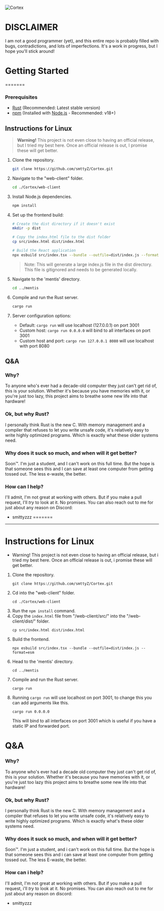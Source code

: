 ![Cortex](https://socialify.git.ci/smttyZ/Cortex/image?custom_description=A+server+built+using+rust+to+breathe+some+new+life+into+older+systems.&description=1&font=Inter&forks=1&issues=1&language=1&name=1&owner=1&pulls=1&stargazers=1&theme=Light)

# DISCLAIMER
I am not a good programmer (yet), and this entire repo is probably filled with bugs, contradictions, and lots of imperfections. It's a work in progress, but I hope you'll stick around!

# Getting Started
=======
### Prerequisites
* [Rust](https://www.rust-lang.org) (Recommended: Latest stable version)
* [npm](https://www.npmjs.com) (Installed with [Node.js](https://nodejs.org) - Recommended: v18+)

## Instructions for Linux

> **Warning!** This project is not even close to having an official release, but I tried my best here. Once an official release is out, I promise these will get better.

1. Clone the repository.
   ```bash
   git clone https://github.com/smttyZ/Cortex.git
   ```

2. Navigate to the "web-client" folder.
   ```bash
   cd ./Cortex/web-client
   ```

3. Install Node.js dependencies.
   ```bash
   npm install
   ```

4. Set up the frontend build:
   ```bash
   # Create the dist directory if it doesn't exist
   mkdir -p dist
   
   # Copy the index.html file to the dist folder
   cp src/index.html dist/index.html
   
   # Build the React application
   npx esbuild src/index.tsx --bundle --outfile=dist/index.js --format=esm
   ```
   > Note: This will generate a large index.js file in the dist directory. This file is gitignored and needs to be generated locally.

5. Navigate to the 'mentis' directory.
   ```bash
   cd ../mentis
   ```

6. Compile and run the Rust server.
   ```bash
   cargo run
   ```

7. Server configuration options:
   - Default: `cargo run` will use localhost (127.0.0.1) on port 3001
   - Custom host: `cargo run 0.0.0.0` will bind to all interfaces on port 3001
   - Custom host and port: `cargo run 127.0.0.1 8080` will use localhost with port 8080

## Q&A

### Why?
To anyone who's ever had a decade-old computer they just can't get rid of, this is your solution. Whether it's because you have memories with it, or you're just too lazy, this project aims to breathe some new life into that hardware!

### Ok, but why Rust?
I personally think Rust is the new C. With memory management and a compiler that refuses to let you write unsafe code, it's relatively easy to write highly optimized programs. Which is exactly what these older systems need.

### Why does it suck so much, and when will it get better?
Soon™.
I'm just a student, and I can't work on this full time. But the hope is that someone sees this and I can save at least one computer from getting tossed out. The less e-waste, the better.

### How can I help?
I'll admit, I'm not great at working with others. But if you make a pull request, I'll *try* to look at it. No promises. You can also reach out to me for just about any reason on Discord: 
* smittyzzz
=======
---

# Instructions for Linux
* Warning! This project is not even close to having an official release, but i tried my best here. Once an official release is out, i promise these will get better.
1. Clone the repository.
   ```
   git clone https://github.com/smttyZ/Cortex.git
   ```
2. Cd into the "web-client" folder.
   ```
   cd ./Cortex/web-client
   ```
3. Run the ```npm install``` command.
4. Copy the ```index.html``` file from "/web-client/src/" into the "/web-client/dist/" folder.
   ```
   cp src/index.html dist/index.html
   ```
5. Build the frontend.
   ```
   npx esbuild src/index.tsx --bundle --outfile=dist/index.js --format=esm
   ```
6. Head to the 'mentis' directory.
   ```
   cd ../mentis
   ```
7. Compile and run the Rust server.
   ```
   cargo run
   ```
8. Running `cargo run` will use localhost on port 3001, to change this you can add arguments like this.
   ```
   cargo run 0.0.0.0
   ```
   This will bind to all interfaces on port 3001 which is useful if you have a static IP and forwarded port.

# Q&A
### Why?
To anyone who's ever had a decade old computer they just can't get rid of, this is your solution. Whether it's because you have memories with it, or you're just too lazy this project aims to breathe some new life into that hardware!

### Ok, but why Rust?
I personally think Rust is the new C. With memory management and a compiler that refuses to let you write unsafe code, it's relatively easy to write highly optimized programs. Which is exactly what's these older systems need.

### Why does it suck so much, and when will it get better?
Soon™.
I'm just a student, and i can't work on this full time. But the hope is that someone sees this and i can save at least one computer from getting tossed out. The less E-waste, the better.

### How can i help?
I'll admit, I'm not great at working with others. But if you make a pull request, i'll *try* to look at it. No promises. You can also reach out to me for just about any reason on discord: 
* smittyzzz